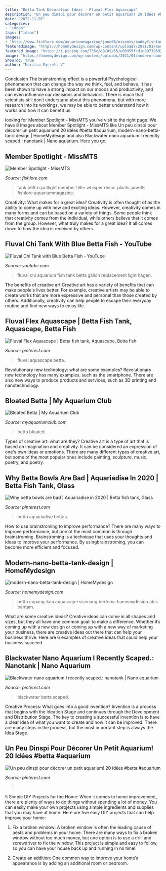 ```yaml
---
title: "Betta Tank Decoration Ideas - Fluval Flex Aquascape"
description: "Un peu dinspi pour décorer un petit aquarium! 20 idées #betta #aquarium"
date: "2022-11-07"
categories:
- "ideas"
tags: ["ideas"]
images:
- "http://www.fishlore.com/aquariummagazine/june08/missmts/buddyfishtank-lg.jpg"
featuredImage: "https://homemydesign.com/wp-content/uploads/2021/01/modern-nano-betta-tank-design.jpg"
featured_image: "https://i.pinimg.com/736x/e0/09/55/e00955fcd1d89739592aebe7ec96ab68.jpg"
image: "https://homemydesign.com/wp-content/uploads/2021/01/modern-nano-betta-tank-design.jpg"
ShowToc: true
author: "Maritza Farrell V"
---
```



Conclusion
The brainstroming effect is a powerful Psychological phenomenon that can change the way we think, feel, and behave. It has been shown to have a strong impact on our moods and productivity, and can even influence our decisions and behaviors. There is much that scientists still don’t understand about this phenomena, but with more research into its workings, we may be able to better understand how it works and how it can benefit us.

	

		
looking for Member Spotlight - MissMTS you've visit to the right page. We have 8 Images about Member Spotlight - MissMTS like Un peu dinspi pour décorer un petit aquarium! 20 idées #betta #aquarium, modern-nano-betta-tank-design | HomeMydesign and also Blackwater nano aquarium I recently scaped.: nanotank | Nano aquarium. Here you go:
		
    
## Member Spotlight - MissMTS

<img loading=lazy src="http://www.fishlore.com/aquariummagazine/june08/missmts/buddyfishtank-lg.jpg" onerror="this.onerror=null;this.src='https://tse2.mm.bing.net/th?id=OIP.To9XC92H8XX_P0c9RVpxRwHaFj&amp;pid=15.1';" alt="Member Spotlight - MissMTS">

_Source: fishlore.com_

>tank betta spotlight member filter whisper decor plants june08 fishlore aquariummagazine. 

	

Creativity: What makes for a great idea?
Creativity is often thought of as the ability to come up with new and exciting ideas. However, creativity comes in many forms and can be based on a variety of things. Some people think that creativity comes from the individual, while others believe that it comes from the group. However, what truly makes for a great idea? It all comes down to how the idea is received by others.

    
## Fluval Chi Tank With Blue Betta Fish - YouTube

<img loading=lazy src="https://i.ytimg.com/vi/QmyXRwjN2P0/maxresdefault.jpg" onerror="this.onerror=null;this.src='https://tse4.mm.bing.net/th?id=OIP.SewOV1jrJH0wzRImShH4AQHaEK&amp;pid=15.1';" alt="Fluval Chi Tank with Blue Betta Fish - YouTube">

_Source: youtube.com_

>fluval chi aquarium fish tank betta gallon replacement light hagen. 

	

The benefits of creative art
Creative art has a variety of benefits that can make people's lives better. For example, creative artists may be able to create works that are more expressive and personal than those created by others. Additionally, creativity can help people to escape their everyday routine and find new ways to enjoy life.

    
## Fluval Flex Aquascape | Betta Fish Tank, Aquascape, Betta Fish

<img loading=lazy src="https://i.pinimg.com/736x/b9/3d/c3/b93dc35604f1e0401787aa6a483b6b4f.jpg" onerror="this.onerror=null;this.src='https://tse1.mm.bing.net/th?id=OIP.s2SmGkR4x56Cuhglm3OJLgHaJ3&amp;pid=15.1';" alt="Fluval Flex Aquascape | Betta fish tank, Aquascape, Betta fish">

_Source: pinterest.com_

>fluval aquascape betta. 

	

Revolutionary new technology: what are some examples?
Revolutionary new technology has many examples, such as the smartphone. There are also new ways to produce products and services, such as 3D printing and nanotechnology.

    
## Bloated Betta | My Aquarium Club

<img loading=lazy src="https://dlgdxii3fgupk.cloudfront.net/myaquariumclub.com/images/fbfiles/images/20160820_154732-de8d234713b329e1795f919153e7bce0_v_1471707013.jpg" onerror="this.onerror=null;this.src='https://tse2.mm.bing.net/th?id=OIP.eDuMC0144pc7vPRm-wAbOgHaJ4&amp;pid=15.1';" alt="Bloated Betta | My Aquarium Club">

_Source: myaquariumclub.com_

>betta bloated. 

	

Types of creative art: what are they?
Creative art is a type of art that is based on imagination and creativity. It can be considered an expression of one's own ideas or emotions. There are many different types of creative art, but some of the most popular ones include painting, sculpture, music, poetry, and poetry.

    
## Why Betta Bowls Are Bad | Aquariadise In 2020 | Betta Fish Tank, Glass

<img loading=lazy src="https://i.pinimg.com/736x/dd/0c/f0/dd0cf04a723adbc9354e7d6c0974ebdf.jpg" onerror="this.onerror=null;this.src='https://tse4.mm.bing.net/th?id=OIP.Xyir50UMDNQuGWbo4Ic2lwHaE8&amp;pid=15.1';" alt="Why betta bowls are bad | Aquariadise in 2020 | Betta fish tank, Glass">

_Source: pinterest.com_

>betta aquariadise bettas. 

	

How to use brainstroming to improve performance?
There are many ways to improve performance, but one of the most common is through brainstroming. Brainstroming is a technique that uses your thoughts and ideas to improve your performance. By usingbrainstroming, you can become more efficient and focused.

    
## Modern-nano-betta-tank-design | HomeMydesign

<img loading=lazy src="https://homemydesign.com/wp-content/uploads/2021/01/modern-nano-betta-tank-design.jpg" onerror="this.onerror=null;this.src='https://tse1.mm.bing.net/th?id=OIP.t-XI3mYH7zUA4Hxp2KvC_AHaJQ&amp;pid=15.1';" alt="modern-nano-betta-tank-design | HomeMydesign">

_Source: homemydesign.com_

>betta cupang ikan aquascape sisiruang bertema homemydesign abis bantam. 

	

What are some creative ideas?
Creative ideas can come in all shapes and sizes, but they all have one common goal: to make a difference. Whether it’s coming up with a new design or coming up with a new way of marketing your business, there are creative ideas out there that can help your business thrive. Here are 6 examples of creative ideas that could help your business succeed.

    
## Blackwater Nano Aquarium I Recently Scaped.: Nanotank | Nano Aquarium

<img loading=lazy src="https://i.pinimg.com/736x/5e/e3/b1/5ee3b170a0da3ded11156dcc686a27d7.jpg" onerror="this.onerror=null;this.src='https://tse1.mm.bing.net/th?id=OIP.3saqx7NI9E2kjBGrhGxWKAHaHa&amp;pid=15.1';" alt="Blackwater nano aquarium I recently scaped.: nanotank | Nano aquarium">

_Source: pinterest.com_

>blackwater betta scaped. 

	

Creative Process: What goes into a good invention?
Invention is a process that begins with the Ideation Stage and continues through the Development and Distribution Stage. The key to creating a successful invention is to have a clear idea of what you want to create and how it can be improved. There are many steps in the process, but the most important step is always the Idea Stage.

    
## Un Peu Dinspi Pour Décorer Un Petit Aquarium! 20 Idées #betta #aquarium

<img loading=lazy src="https://i.pinimg.com/736x/e0/09/55/e00955fcd1d89739592aebe7ec96ab68.jpg" onerror="this.onerror=null;this.src='https://tse3.mm.bing.net/th?id=OIP.ct_Av-rsYBDLx5NxJ6QHGAHaLE&amp;pid=15.1';" alt="Un peu dinspi pour décorer un petit aquarium! 20 idées #betta #aquarium">

_Source: pinterest.com_

>. 

	

5 Simple DIY Projects for the Home:
When it comes to home improvement, there are plenty of ways to do things without spending a lot of money. You can easily make your own projects using simple ingredients and supplies that you may have at home. Here are five easy DIY projects that can help improve your home: 
1. Fix a broken window: A broken window is often the leading cause of pests and problems in your home. There are many ways to fix a broken window without too much money, but one option is to use a drill and screwdriver to fix the window. This project is simple and easy to follow, so you can have your house back up and running in no time!

2. Create an addition: One common way to improve your home’s appearance is by adding an additional room or bedroom.

